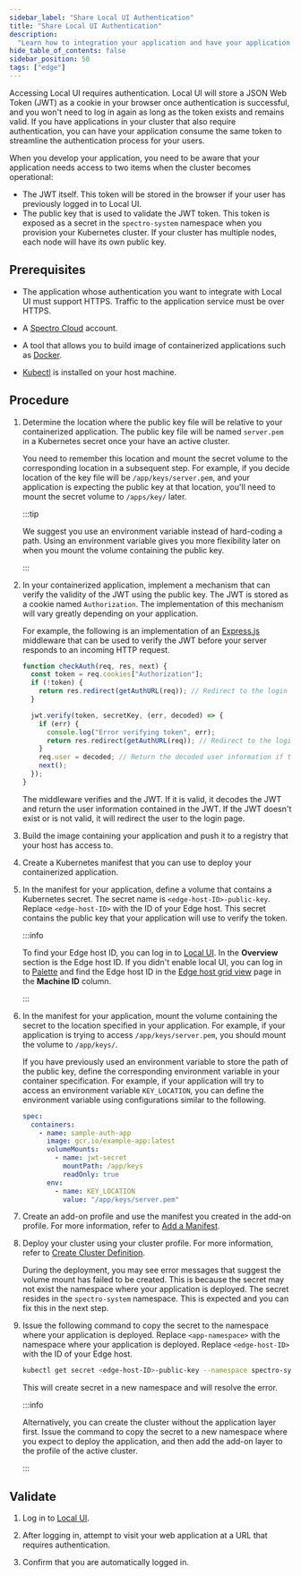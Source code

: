 ```yaml
---
sidebar_label: "Share Local UI Authentication"
title: "Share Local UI Authentication"
description:
  "Learn how to integration your application and have your application share Local UI's authentication token."
hide_table_of_contents: false
sidebar_position: 50
tags: ["edge"]
---
```


Accessing Local UI requires authentication. Local UI will store a JSON Web Token (JWT) as a cookie in your browser once
authentication is successful, and you won't need to log in again as long as the token exists and remains valid. If you
have applications in your cluster that also require authentication, you can have your application consume the same token
to streamline the authentication process for your users.

When you develop your application, you need to be aware that your application needs access to two items when the cluster
becomes operational:

- The JWT itself. This token will be stored in the browser if your user has previously logged in to Local UI.
- The public key that is used to validate the JWT token. This token is exposed as a secret in the `spectro-system`
  namespace when you provision your Kubernetes cluster. If your cluster has multiple nodes, each node will have its own
  public key.

## Prerequisites

- The application whose authentication you want to integrate with Local UI must support HTTPS. Traffic to the
  application service must be over HTTPS.

- A [Spectro Cloud](https://console.spectrocloud.com) account.

- A tool that allows you to build image of containerized applications such as [Docker](docker.io).

- [Kubectl](https://kubernetes.io/docs/reference/kubectl/) is installed on your host machine.

## Procedure

1. Determine the location where the public key file will be relative to your containerized application. The public key
   file will be named `server.pem` in a Kubernetes secret once your have an active cluster.

   You need to remember this location and mount the secret volume to the corresponding location in a subsequent step.
   For example, if you decide location of the key file will be `/app/keys/server.pem`, and your application is expecting
   the public key at that location, you'll need to mount the secret volume to `/apps/key/` later.

   :::tip

   We suggest you use an environment variable instead of hard-coding a path. Using an environment variable gives you
   more flexibility later on when you mount the volume containing the public key.

   :::

2. In your containerized application, implement a mechanism that can verify the validity of the JWT using the public
   key. The JWT is stored as a cookie named `Authorization`. The implementation of this mechanism will vary greatly
   depending on your application.

   For example, the following is an implementation of an [Express.js](https://expressjs.com/) middleware that can be
   used to verify the JWT before your server responds to an incoming HTTP request.

   ```javascript
   function checkAuth(req, res, next) {
     const token = req.cookies["Authorization"];
     if (!token) {
       return res.redirect(getAuthURL(req)); // Redirect to the login screen if no token is detected
     }

     jwt.verify(token, secretKey, (err, decoded) => {
       if (err) {
         console.log("Error verifying token", err);
         return res.redirect(getAuthURL(req)); // Redirect to the login screen if the token is invalid
       }
       req.user = decoded; // Return the decoded user information if the token is valid
       next();
     });
   }
   ```

   The middleware verifies and the JWT. If it is valid, it decodes the JWT and return the user information contained in
   the JWT. If the JWT doesn't exist or is not valid, it will redirect the user to the login page.

3. Build the image containing your application and push it to a registry that your host has access to.

4. Create a Kubernetes manifest that you can use to deploy your containerized application.

5. In the manifest for your application, define a volume that contains a Kubernetes secret. The secret name is
   `<edge-host-ID>-public-key`. Replace `<edge-host-ID>` with the ID of your Edge host. This secret contains the public
   key that your application will use to verify the token.

   :::info

   To find your Edge host ID, you can log in to [Local UI](../host-management/access-console.md). In the **Overview**
   section is the Edge host ID. If you didn't enable local UI, you can log in to
   [Palette](https://console.spectrocloud.com) and find the Edge host ID in the
   [Edge host grid view](../../site-deployment/edge-host-view.md) page in the **Machine ID** column.

   :::

6. In the manifest for your application, mount the volume containing the secret to the location specified in your
   application. For example, if your application is trying to access `/app/keys/server.pem`, you should mount the volume
   to `/app/keys/`.

   If you have previously used an environment variable to store the path of the public key, define the corresponding
   environment variable in your container specification. For example, if your application will try to access an
   environment variable `KEY_LOCATION`, you can define the environment variable using configurations similar to the
   following.

   ```yaml
   spec:
     containers:
       - name: sample-auth-app
         image: gcr.io/example-app:latest
         volumeMounts:
           - name: jwt-secret
             mountPath: /app/keys
             readOnly: true
         env:
           - name: KEY_LOCATION
             value: "/app/keys/server.pem"
   ```

7. Create an add-on profile and use the manifest you created in the add-on profile. For more information, refer to
   [Add a Manifest](../../../../profiles/cluster-profiles/).

8. Deploy your cluster using your cluster profile. For more information, refer to
   [Create Cluster Definition](../../site-deployment/cluster-deployment.md).

   During the deployment, you may see error messages that suggest the volume mount has failed to be created. This is
   because the secret may not exist the namespace where your application is deployed. The secret resides in the
   `spectro-system` namespace. This is expected and you can fix this in the next step.

9. Issue the following command to copy the secret to the namespace where your application is deployed. Replace
   `<app-namespace>` with the namespace where your application is deployed. Replace `<edge-host-ID>` with the ID of your
   Edge host.

   ```bash
   kubectl get secret <edge-host-ID>-public-key --namespace spectro-system -o json | jq '.metadata.namespace = <app-namespace> | del(.metadata.resourceVersion, .metadata.creationTimestamp, .metadata.uid)' | kubectl apply -f -
   ```

   This will create secret in a new namespace and will resolve the error.

   :::info

   Alternatively, you can create the cluster without the application layer first. Issue the command to copy the secret
   to a new namespace where you expect to deploy the application, and then add the add-on layer to the profile of the
   active cluster.

   :::

## Validate

1. Log in to [Local UI](../host-management/access-console.md).

2. After logging in, attempt to visit your web application at a URL that requires authentication.

3. Confirm that you are automatically logged in.
